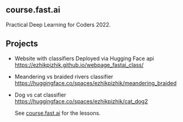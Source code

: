 ## course.fast.ai

Practical Deep Learning for Coders 2022. 

## Projects

- Website with classifiers Deployed via Hugging Face api
  https://ezhikpizhik.github.io/webpage_fastai_class/  

- Meandering vs braided rivers classifier
  https://huggingface.co/spaces/ezhikpizhik/meandering_braided

- Dog vs cat classifier
  https://huggingface.co/spaces/ezhikpizhik/cat_dog2
  
  
  
  
  
  
  
  
  
  See [course.fast.ai](https://course.fast.ai) for the lessons.

